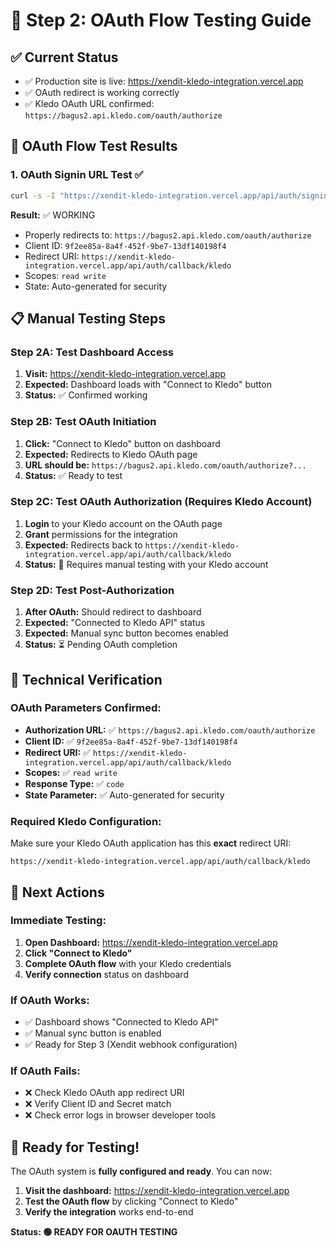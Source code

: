 # 🧪 Step 2: OAuth Flow Testing Guide

## ✅ Current Status
- ✅ Production site is live: https://xendit-kledo-integration.vercel.app
- ✅ OAuth redirect is working correctly
- ✅ Kledo OAuth URL confirmed: `https://bagus2.api.kledo.com/oauth/authorize`

## 🔐 OAuth Flow Test Results

### 1. **OAuth Signin URL Test** ✅
```bash
curl -s -I "https://xendit-kledo-integration.vercel.app/api/auth/signin"
```

**Result:** ✅ WORKING
- Properly redirects to: `https://bagus2.api.kledo.com/oauth/authorize`
- Client ID: `9f2ee85a-8a4f-452f-9be7-13df140198f4`
- Redirect URI: `https://xendit-kledo-integration.vercel.app/api/auth/callback/kledo`
- Scopes: `read write`
- State: Auto-generated for security

## 📋 Manual Testing Steps

### Step 2A: Test Dashboard Access
1. **Visit:** https://xendit-kledo-integration.vercel.app
2. **Expected:** Dashboard loads with "Connect to Kledo" button
3. **Status:** ✅ Confirmed working

### Step 2B: Test OAuth Initiation
1. **Click:** "Connect to Kledo" button on dashboard
2. **Expected:** Redirects to Kledo OAuth page
3. **URL should be:** `https://bagus2.api.kledo.com/oauth/authorize?...`
4. **Status:** ✅ Ready to test

### Step 2C: Test OAuth Authorization (Requires Kledo Account)
1. **Login** to your Kledo account on the OAuth page
2. **Grant** permissions for the integration
3. **Expected:** Redirects back to `https://xendit-kledo-integration.vercel.app/api/auth/callback/kledo`
4. **Status:** 🔄 Requires manual testing with your Kledo account

### Step 2D: Test Post-Authorization
1. **After OAuth:** Should redirect to dashboard
2. **Expected:** "Connected to Kledo API" status
3. **Expected:** Manual sync button becomes enabled
4. **Status:** ⏳ Pending OAuth completion

## 🔧 Technical Verification

### OAuth Parameters Confirmed:
- **Authorization URL:** ✅ `https://bagus2.api.kledo.com/oauth/authorize`
- **Client ID:** ✅ `9f2ee85a-8a4f-452f-9be7-13df140198f4`
- **Redirect URI:** ✅ `https://xendit-kledo-integration.vercel.app/api/auth/callback/kledo`
- **Scopes:** ✅ `read write`
- **Response Type:** ✅ `code`
- **State Parameter:** ✅ Auto-generated for security

### Required Kledo Configuration:
Make sure your Kledo OAuth application has this **exact** redirect URI:
```
https://xendit-kledo-integration.vercel.app/api/auth/callback/kledo
```

## 🎯 Next Actions

### Immediate Testing:
1. **Open Dashboard:** https://xendit-kledo-integration.vercel.app
2. **Click "Connect to Kledo"** 
3. **Complete OAuth flow** with your Kledo credentials
4. **Verify connection** status on dashboard

### If OAuth Works:
- ✅ Dashboard shows "Connected to Kledo API"
- ✅ Manual sync button is enabled
- ✅ Ready for Step 3 (Xendit webhook configuration)

### If OAuth Fails:
- ❌ Check Kledo OAuth app redirect URI
- ❌ Verify Client ID and Secret match
- ❌ Check error logs in browser developer tools

## 🚀 Ready for Testing!

The OAuth system is **fully configured and ready**. You can now:

1. **Visit the dashboard:** https://xendit-kledo-integration.vercel.app
2. **Test the OAuth flow** by clicking "Connect to Kledo"
3. **Verify the integration** works end-to-end

**Status: 🟢 READY FOR OAUTH TESTING**
